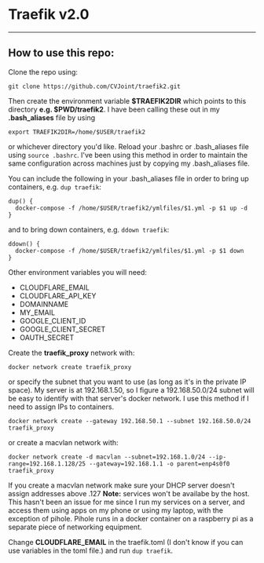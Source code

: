 # Traefik v2.0

-------

## How to use this repo:

Clone the repo using:

  `git clone https://github.com/CVJoint/traefik2.git`
 
Then create the environment variable **$TRAEFIK2DIR** which points to this directory **e.g. $PWD/traefik2**. I have been calling these out in my **.bash_aliases** file by using

  `export TRAEFIK2DIR=/home/$USER/traefik2`

or whichever directory you'd like. Reload your .bashrc or .bash_aliases file using `source .bashrc`. I've been using this method in order to maintain the same configuration across machines just by copying my .bash_aliases file.

You can include the following in your .bash_aliases file in order to bring up containers, e.g. `dup traefik`:

  ```
  dup() {
    docker-compose -f /home/$USER/traefik2/ymlfiles/$1.yml -p $1 up -d
  }
  ```

and to bring down containers, e.g. `ddown traefik`:

  ```
  ddown() {
    docker-compose -f /home/$USER/traefik2/ymlfiles/$1.yml -p $1 down
  }
  ```

Other environment variables you will need:

 - CLOUDFLARE_EMAIL
 - CLOUDFLARE_API_KEY
 - DOMAINNAME
 - MY_EMAIL
 - GOOGLE_CLIENT_ID
 - GOOGLE_CLIENT_SECRET
 - OAUTH_SECRET

Create the **traefik_proxy** network with:

  `docker network create traefik_proxy`

or specify the subnet that you want to use (as long as it's in the private IP space). My server is at 192.168.1.50, so I figure a 192.168.50.0/24 subnet will be easy to identify with that server's docker network. I use this method if I need to assign IPs to containers.

  `docker network create --gateway 192.168.50.1 --subnet 192.168.50.0/24 traefik_proxy`

or create a macvlan network with:

  `docker network create -d macvlan --subnet=192.168.1.0/24 --ip-range=192.168.1.128/25 --gateway=192.168.1.1 -o parent=enp4s0f0 traefik_proxy`

  If you create a macvlan network make sure your DHCP server doesn't assign
  addresses above .127  **Note:** services won't be availabe by the host. This
  hasn't been an issue for me since I run my services on a server, and access
  them using apps on my phone or using my laptop, with the exception of pihole.
  Pihole runs in a docker container on a raspberry pi as a separate piece of
  networking equipment.


Change **CLOUDFLARE_EMAIL** in the traefik.toml (I don't know if you can use variables in the toml file.) and run `dup traefik`.

